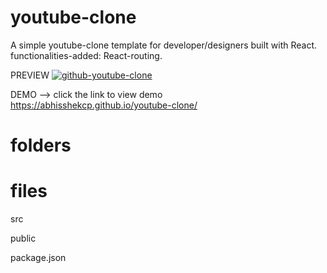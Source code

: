 # youtube-clone
A simple youtube-clone template for developer/designers built with React. 
functionalities-added: React-routing.

PREVIEW
[
![github-youtube-clone](https://user-images.githubusercontent.com/46296076/95622337-e1839f00-0a90-11eb-933c-554c16ba8100.png)
](url)

DEMO --> click the link to view demo
https://abhisshekcp.github.io/youtube-clone/

# folders
 # files
src


public



package.json

